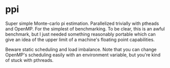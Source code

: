 ppi
===

Super simple Monte-carlo pi estimation. Parallelized trivially with ptheads and OpenMP. For the simplest of benchmarking. To be clear, this is an awful benchmark, but I just needed something reasonably portable which can give an idea of the upper limit of a machine's floating point capabilities.

Beware static scheduling and load imbalance. Note that you can change OpenMP's scheduling easily with an environment variable, but you're kind of stuck with pthreads.

